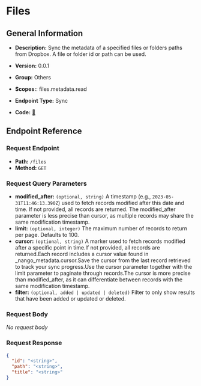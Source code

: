 # Files

## General Information

- **Description:** Sync the metadata of a specified files or folders paths from Dropbox. A file or folder id or path can be used.

- **Version:** 0.0.1
- **Group:** Others
- **Scopes:**: files.metadata.read
- **Endpoint Type:** Sync
- **Code:** [🔗](https://github.com/NangoHQ/integration-templates/tree/main/integrations/dropbox/syncs/files.ts)

## Endpoint Reference

### Request Endpoint

- **Path:** `/files`
- **Method:** `GET`

### Request Query Parameters

- **modified_after:** `(optional, string)` A timestamp (e.g., `2023-05-31T11:46:13.390Z`) used to fetch records modified after this date and time. If not provided, all records are returned. The modified_after parameter is less precise than cursor, as multiple records may share the same modification timestamp.
- **limit:** `(optional, integer)` The maximum number of records to return per page. Defaults to 100.
- **cursor:** `(optional, string)` A marker used to fetch records modified after a specific point in time.If not provided, all records are returned.Each record includes a cursor value found in _nango_metadata.cursor.Save the cursor from the last record retrieved to track your sync progress.Use the cursor parameter together with the limit parameter to paginate through records.The cursor is more precise than modified_after, as it can differentiate between records with the same modification timestamp.
- **filter:** `(optional, added | updated | deleted)` Filter to only show results that have been added or updated or deleted.

### Request Body

_No request body_

### Request Response

```json
{
  "id": "<string>",
  "path": "<string>",
  "title": "<string>"
}
```
